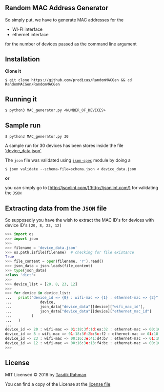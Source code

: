 ## Random MAC Address Generator

So simply put, we have to generate MAC addresses for the

- WI-FI interface
- ethernet interface

for the number of devices passed as the command line argument

## Installation

**Clone it**

`$ git clone https://github.com/prodicus/RandomMACGen && cd RandomMACGen/RandomMACGen`

## Running it

`$ python3 MAC_generator.py <NUMBER_OF_DEVICES>`

## Sample run

`$ python3 MAC_generator.py 30`

A sample run for 30 devices has been stores inside the file ['device_data.json'](https://github.com/prodicus/RandomMACGen/blob/master/RandomMACGen/device_data.json)

The `json` file was validated using [`json-spec`](https://pypi.python.org/pypi/json-spec) module by doing a

`$ json validate --schema-file=schema.json < device_data.json`

**or**

you can simply go to [http://jsonlint.com/](http://jsonlint.com/) for validating the `JSON`

## Extracting data from the `JSON` file

So supposedly you have the wish to extract the MAC ID's for devices with device ID's `[20, 8, 23, 12]`

```python
>>> import os
>>> import json
>>>
>>> filename = 'device_data.json'
>>> os.path.isfile(filename)  # checking for file existance
True
>>> file_content = open(filename, 'r').read()
>>> json_data = json.loads(file_content)
>>> type(json_data)
<class 'dict'>
>>>
>>> device_list = [20, 8, 23, 12]
>>>
>>> for device in device_list:
...   print("device_id => {0} : wifi-mac => {1} : ethernet-mac => {2}".format(
...             device,
...             json_data["device_data"][device]["wifi_mac_id"],
...             json_data["device_data"][device]["ethernet_mac_id"]
...         )
...   )
...
device_id => 20 : wifi-mac => 01:18:3f:1d:ea:32 : ethernet-mac => 00:16:3e:08:1a:fb
device_id => 8 : wifi-mac => 01:18:3f:2b:5c:f2 : ethernet-mac => 01:18:3f:14:21:97
device_id => 23 : wifi-mac => 00:16:3e:41:d4:b7 : ethernet-mac => 01:18:3f:1f:6a:c9
device_id => 12 : wifi-mac => 00:16:3e:13:f4:bc : ethernet-mac => 00:16:3e:59:f7:e8
>>>
```

## License

MIT Licensed © 2016 by [Tasdik Rahman](http://tasdikrahman.me)

You can find a copy of the License at the [license file](https://github.com/prodicus/RandomMACGen/blob/master/LICENSE)